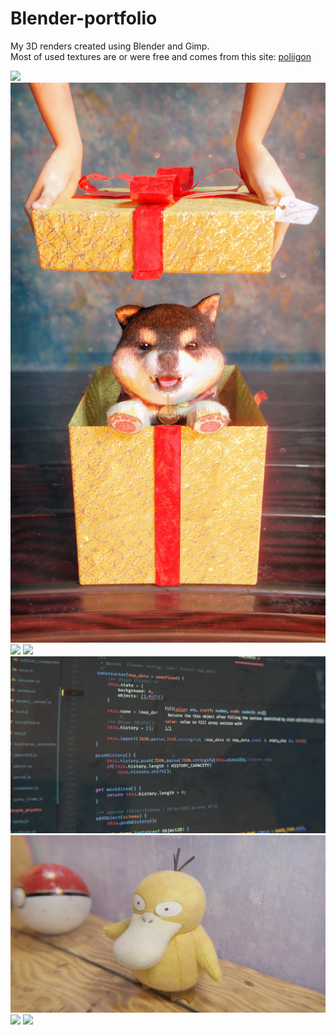 # Blender-portfolio
My 3D renders created using Blender and Gimp.<br/>
Most of used textures are or were free and comes from this site: <a href='https://www.poliigon.com/search?type=texture'>poliigon</a>

<img src='img/neon_logo_wallpaper.png' />
<img src='img/fafik_2.png' />
<img src='img/old_ball.png' />
<img src='img/metal_logo.png' />
<img src='img/code_background.png' />
<img src='img/psyduck.png' />
<img src='img/sniadanko.png' />
<img src='img/rower.png' />
